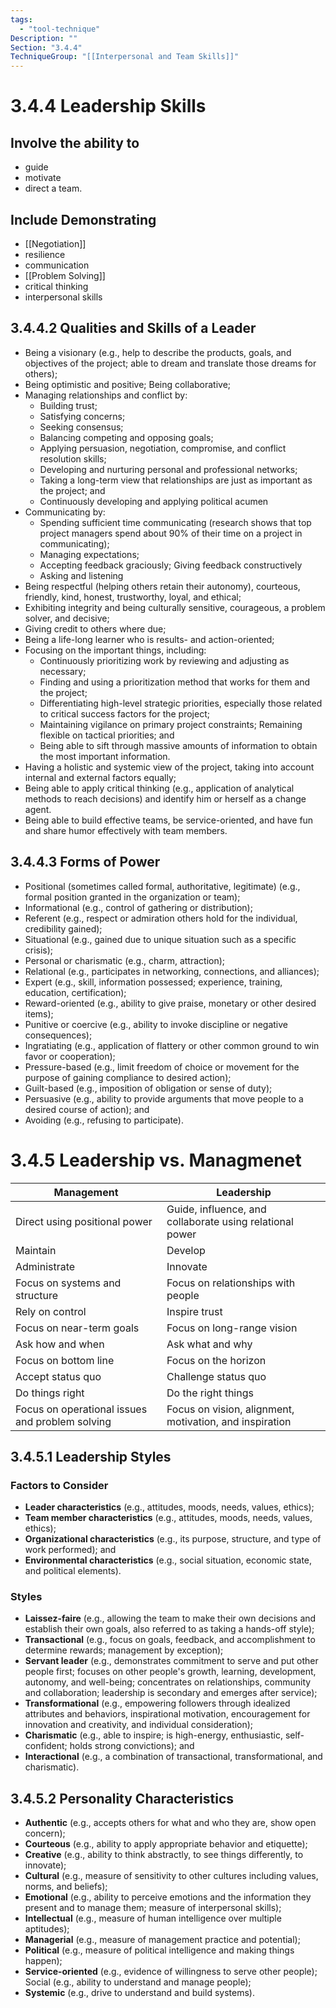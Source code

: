 ```yaml
---
tags:
  - "tool-technique"
Description: ""
Section: "3.4.4"
TechniqueGroup: "[[Interpersonal and Team Skills]]"
---
```

# 3.4.4 Leadership Skills
## Involve the ability to
- guide
- motivate
- direct
a team.
## Include Demonstrating
- [[Negotiation]]
- resilience
- communication
- [[Problem Solving]]
- critical thinking
- interpersonal skills
## 3.4.4.2 Qualities and Skills of a Leader
- Being a visionary (e.g., help to describe the products, goals, and objectives of the project; able to dream and translate those dreams for others);
- Being optimistic and positive; Being collaborative;
- Managing relationships and conflict by:
	- Building trust;
	- Satisfying concerns;
	- Seeking consensus;
	- Balancing competing and opposing goals;
	- Applying persuasion, negotiation, compromise, and conflict resolution skills;
	- Developing and nurturing personal and professional networks;
	- Taking a long-term view that relationships are just as important as the project; and
	- Continuously developing and applying political acumen
- Communicating by:
	- Spending sufficient time communicating (research shows that top project managers spend about 90% of their time on a project in communicating);
	- Managing expectations;  
	- Accepting feedback graciously; Giving feedback constructively
	- Asking and listening
- Being respectful (helping others retain their autonomy), courteous, friendly, kind, honest, trustworthy, loyal, and ethical;
- Exhibiting integrity and being culturally sensitive, courageous, a problem solver, and decisive;
- Giving credit to others where due;  
- Being a life-long learner who is results- and action-oriented;
- Focusing on the important things, including:
	- Continuously prioritizing work by reviewing and adjusting as necessary;
	- Finding and using a prioritization method that works for them and the project;
	- Differentiating high-level strategic priorities, especially those related to critical success factors for the project;
	- Maintaining vigilance on primary project constraints; Remaining flexible on tactical priorities; and
	- Being able to sift through massive amounts of information to obtain the most important information.
- Having a holistic and systemic view of the project, taking into account internal and external factors equally;
- Being able to apply critical thinking (e.g., application of analytical methods to reach decisions) and identify him or herself as a change agent.
- Being able to build effective teams, be service-oriented, and have fun and share humor effectively with team members.
## 3.4.4.3 Forms of Power
- Positional (sometimes called formal, authoritative, legitimate) (e.g., formal position granted in the organization or team);
- Informational (e.g., control of gathering or distribution);
- Referent (e.g., respect or admiration others hold for the individual, credibility gained);
- Situational (e.g., gained due to unique situation such as a specific crisis);
- Personal or charismatic (e.g., charm, attraction);
- Relational (e.g., participates in networking, connections, and alliances);
- Expert (e.g., skill, information possessed; experience, training, education, certification);
- Reward-oriented (e.g., ability to give praise, monetary or other desired items);
- Punitive or coercive (e.g., ability to invoke discipline or negative consequences);
- Ingratiating (e.g., application of flattery or other common ground to win favor or cooperation);
- Pressure-based (e.g., limit freedom of choice or movement for the purpose of gaining compliance to desired action);
- Guilt-based (e.g., imposition of obligation or sense of duty);
- Persuasive (e.g., ability to provide arguments that move people to a desired course of action); and
- Avoiding (e.g., refusing to participate).
# 3.4.5 Leadership vs. Managmenet
| Management | Leadership |
| ---- | ---- |
| Direct using positional power | Guide, influence, and collaborate using relational power |
| Maintain | Develop |
| Administrate | Innovate |
| Focus on systems and structure | Focus on relationships with people |
| Rely on control | Inspire trust |
| Focus on near-term goals | Focus on long-range vision |
| Ask how and when | Ask what and why |
| Focus on bottom line | Focus on the horizon |
| Accept status quo | Challenge status quo |
| Do things right | Do the right things |
| Focus on operational issues and problem solving | Focus on vision, alignment, motivation, and inspiration |
## 3.4.5.1 Leadership Styles
### Factors to Consider
- **Leader characteristics** (e.g., attitudes, moods, needs, values, ethics);
- **Team member characteristics** (e.g., attitudes, moods, needs, values, ethics);
- **Organizational characteristics** (e.g., its purpose, structure, and type of work performed); and
- **Environmental characteristics** (e.g., social situation, economic state, and political elements).
### Styles
- **Laissez-faire** (e.g., allowing the team to make their own decisions and establish their own goals, also referred to as taking a hands-off style);
- **Transactional** (e.g., focus on goals, feedback, and accomplishment to determine rewards; management by exception);
- **Servant leader** (e.g., demonstrates commitment to serve and put other people first; focuses on other people's growth, learning, development, autonomy, and well-being; concentrates on relationships, community and collaboration; leadership is secondary and emerges after service);
- **Transformational** (e.g., empowering followers through idealized attributes and behaviors, inspirational motivation, encouragement for innovation and creativity, and individual consideration);
- **Charismatic** (e.g., able to inspire; is high-energy, enthusiastic, self- confident; holds strong convictions); and
- **Interactional** (e.g., a combination of transactional, transformational, and charismatic).
## 3.4.5.2 Personality Characteristics
- **Authentic** (e.g., accepts others for what and who they are, show open concern);
- **Courteous** (e.g., ability to apply appropriate behavior and etiquette);
- **Creative** (e.g., ability to think abstractly, to see things differently, to innovate);
- **Cultural** (e.g., measure of sensitivity to other cultures including values, norms, and beliefs);
- **Emotional** (e.g., ability to perceive emotions and the information they present and to manage them; measure of interpersonal skills);
- **Intellectual** (e.g., measure of human intelligence over multiple aptitudes);
- **Managerial** (e.g., measure of management practice and potential);
- **Political** (e.g., measure of political intelligence and making things happen);
- **Service-oriented** (e.g., evidence of willingness to serve other people); Social (e.g., ability to understand and manage people);
- **Systemic** (e.g., drive to understand and build systems).
